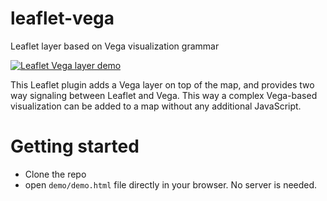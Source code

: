 # leaflet-vega
Leaflet layer based on Vega visualization grammar

[![Leaflet Vega layer demo](https://img.youtube.com/vi/SBzDVXWdJWQ/0.jpg)](https://www.youtube.com/watch?v=SBzDVXWdJWQ)

This Leaflet plugin adds a Vega layer on top of the map, and provides two way signaling between Leaflet and Vega. This way a complex Vega-based visualization can be added to a map without any additional JavaScript.

# Getting started
* Clone the repo
* open `demo/demo.html` file directly in your browser. No server is needed.
